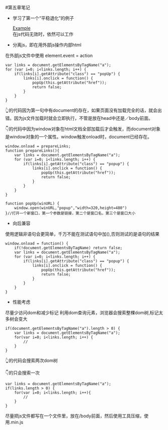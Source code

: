 #第五章笔记

* 学习了第一个“平稳退化”的例子

    <a href="http://www.example.com/" onclick="popUp(this.href);return false;">Example</a>   
在js代码无效时，依然可以工作

* 分离js，即在用外部js操作内部html

在外部js文件中使用 element.event = action

    var links = document.getElementsByTagName("a");
    for (var i=0; i<links.length; i++) {
        if(links[i].getAttribute("class") == "popUp") {
            links[i].onclick = function() {
                popUp(this.getAttribute("href"));
                return false;
            }
        }
    }

👆的代码因为第一句中有document的存在，如果页面没有加载完全的话，就会出错。因为js文件加载时就会立即执行，不管是放在head中还是／body前面。

👇的代码中因为window对象在html文档全部加载后才会触发，而document对象是window对象的一个属性。window触发onload时，document已经存在。
    
    window.onload = prepareLinks;
    function prepareLinks(){
        var links = document.getElementsByTagName("a");
        for (var i=0; i<links.length; i++) {
            if(links[i].getAttribute("class") == "popup") {
                links[i].onclick = function() {
                    popUp(this.getAttribute("href"));
                    return false;
                }
            }
        }
    }

    function popUp(winURL) {
        window.open(winURL,"popup","width=320,height=480")
    }//打开一个新窗口，第一个参数是链接，第二个是窗口名，第三个是窗口大小


* 向后兼容

使用逻辑非语句会更简单，千万不能在测试语句中加(),否则测试的是语句的结果
   
    window.onload = function() {
        if(!document.getElementsByTagName) return false;
        var links = document.getElementsByTagName("a");
        for (var i=0; i<links.length; i++) {
            if(links[i].getAttribute("class") == "popup") {
                links[i].onclick = function() {
                    popUp(this.getAttribute("href"));
                    return false;
                }
            }
        }
    }

* 性能考虑

尽量少访问dom和减少标记
利用dom查询元素，浏览器会搜索整棵dom树,标记太多树会变大

    if(document.getElementsByTagName("a").length > 0) {
        var links = document.getElementsByTagName("a");
        for(var i=0; i<links.length; i++) {
            //
        }
    }

👆的代码会搜索两次dom树

👇的只会搜索一次

    var links = document.getElementsByTagName("a");
    if(links.length > 0) {
        for(var i=0; i<links.length; i++){
            //
        }
    }

尽量把js文件都写在一个文件里，放在/body前面，然后使用工具压缩，使用.min.js
